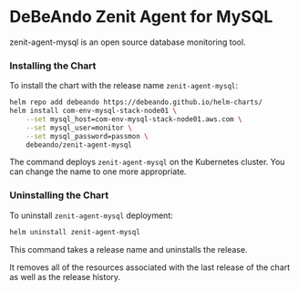 # DeBeAndo Zenit Agent for MySQL

zenit-agent-mysql is an open source database monitoring tool.

### Installing the Chart

To install the chart with the release name `zenit-agent-mysql`:

```bash
helm repo add debeando https://debeando.github.io/helm-charts/
helm install com-env-mysql-stack-node01 \
	--set mysql_host=com-env-mysql-stack-node01.aws.com \
	--set mysql_user=monitor \
	--set mysql_password=passmon \
	debeando/zenit-agent-mysql
```

The command deploys `zenit-agent-mysql` on the Kubernetes cluster. You can change the name to one more appropriate.

### Uninstalling the Chart

To uninstall `zenit-agent-mysql` deployment:

```bash
helm uninstall zenit-agent-mysql
```

This command takes a release name and uninstalls the release.

It removes all of the resources associated with the last release of the chart as well as the release history.
